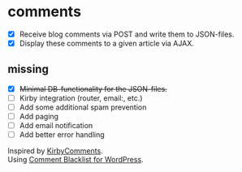 # comments

- [x] Receive blog comments via POST and write them to JSON-files.  
- [x] Display these comments to a given article via AJAX.

## missing

- [x] ~~Minimal DB-functionality for the JSON-files.~~
- [ ] Kirby integration (router, email:, etc.)
- [ ] Add some additional spam prevention
- [ ] Add paging
- [ ] Add email notification
- [ ] Add better error handling

Inspired by [KirbyComments](https://github.com/Addpixel/KirbyComments).  
Using [Comment Blacklist for WordPress](https://github.com/splorp/wordpress-comment-blacklist).
